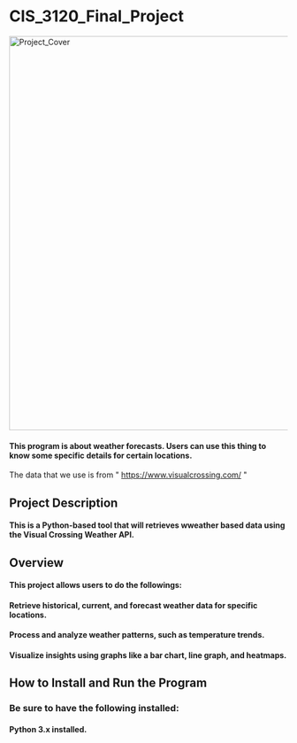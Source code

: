 ﻿# CIS_3120_Final_Project
<img width="712" alt="Project_Cover" src="https://github.com/user-attachments/assets/becbeb4a-8180-4b87-b2d7-c41f3f5e57de" />

#### This program is about weather forecasts. Users can use this thing to know some specific details for certain locations.
The data that we use is from " https://www.visualcrossing.com/ "

## Project Description
#### This is a Python-based tool that will retrieves wweather based data using the Visual Crossing Weather API.

## Overview
#### This project allows users to do the followings:
#### Retrieve historical, current, and forecast weather data for specific locations.
#### Process and analyze weather patterns, such as temperature trends.
#### Visualize insights using graphs like a bar chart, line graph, and heatmaps.

## How to Install and Run the Program
### Be sure to have the following installed:
#### Python 3.x installed.
